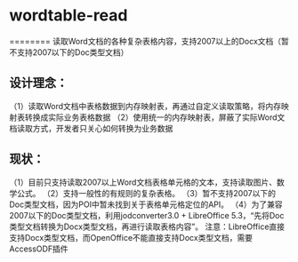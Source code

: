 # wordtable-read
========
读取Word文档的各种复杂表格内容，支持2007以上的Docx文档（暂不支持2007以下的Doc类型文档）

## 设计理念：
（1）读取Word文档中表格数据到内存映射表，再通过自定义读取策略，将内存映射表转换成实际业务表格数据
（2）使用统一的内存映射表，屏蔽了实际Word文档读取方式，开发者只关心如何转换为业务数据

## 现状：
（1）目前只支持读取2007以上Word文档表格单元格的文本，支持读取图片、数学公式。
（2）支持一般性的有规则的复杂表格。
（3）暂不支持2007以下的Doc类型文档，因为POI中暂未找到关于表格单元格定位的API。
（4）为了兼容2007以下的Doc类型文档，利用jodconverter3.0 + LibreOffice 5.3，“先将Doc类型文档转换为Docx类型文档，再进行读取表格内容”。
	注意：LibreOffice直接支持Docx类型文档，而OpenOffice不能直接支持Docx类型文档，需要AccessODF插件
